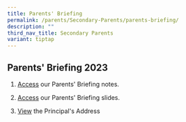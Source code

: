 ```yaml
---
title: Parents' Briefing
permalink: /parents/Secondary-Parents/parents-briefing/
description: ""
third_nav_title: Secondary Parents
variant: tiptap
---
```

<h2>Parents' Briefing 2023</h2><ol><li><p><a href="https://drive.google.com/drive/folders/198X5hWbdCqpBUIaiiGRgQyvQJLzhCLz-?usp=share_link" rel="noopener noreferrer nofollow" target="_blank">Access</a> our Parents' Briefing notes.</p></li><li><p><a href="https://drive.google.com/drive/folders/1vQrX3gpRdVtSLPezaa_o0XA5Vgzs1Uoo?usp=share_link" rel="noopener noreferrer nofollow" target="_blank">Access</a> our Parents' Briefing slides.</p></li><li><p><a href="https://www.youtube.com/watch?v=UR07CITaE4E" rel="noopener noreferrer nofollow" target="_blank">View</a> the Principal's Address</p></li></ol><p></p>